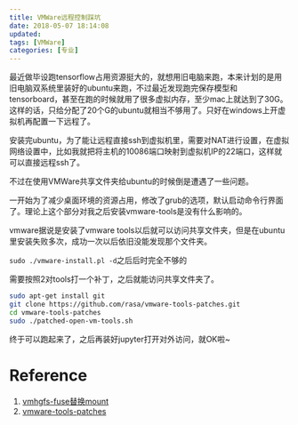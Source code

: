 ```yaml
---
title: VMWare远程控制踩坑
date: 2018-05-07 18:14:08
updated:
tags: [VMWare]
categories: [专业]
---
```


最近做毕设跑tensorflow占用资源挺大的，就想用旧电脑来跑，本来计划的是用旧电脑双系统里装好的ubuntu来跑，不过最近发现跑完保存模型和tensorboard，甚至在跑的时候就用了很多虚拟内存，至少mac上就达到了30G。这样的话，只给分配了20个G的ubuntu就相当不够用了。只好在windows上开虚拟机再配置一下远程了。

<!--more-->

安装完ubuntu，为了能让远程直接ssh到虚拟机里，需要对NAT进行设置，在虚拟网络设置中，比如我就把将主机的10086端口映射到虚拟机IP的22端口，这样就可以直接远程ssh了。

不过在使用VMWare共享文件夹给ubuntu的时候倒是遭遇了一些问题。

一开始为了减少桌面环境的资源占用，修改了grub的选项，默认启动命令行界面了。理论上这个部分对我之后安装vmware-tools是没有什么影响的。

vmware据说是安装了vmware tools以后就可以访问共享文件夹，但是在ubuntu里安装失败多次，成功一次以后依旧没能发现那个文件夹。

`sudo ./vmware-install.pl -d`之后后时完全不够的

需要按照2对tools打一个补丁，之后就能访问共享文件夹了。

``` bash
sudo apt-get install git
git clone https://github.com/rasa/vmware-tools-patches.git
cd vmware-tools-patches
sudo ./patched-open-vm-tools.sh
```

终于可以跑起来了，之后再装好jupyter打开对外访问，就OK啦~


# Reference
1. [vmhgfs-fuse替换mount](https://ask.csdn.net/questions/163546)
2. [vmware-tools-patches](https://askubuntu.com/questions/762755/no-vmhgfs-file-system-installed-to-use-use-shared-folder)
